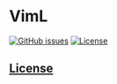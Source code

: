 # VimL 
[![GitHub issues](https://img.shields.io/github/issues/dunstontc/viml.svg)](https://github.com/dunstontc/viml/issues)
[![License](https://img.shields.io/github/license/dunstontc/viml.svg)](https://github.com/dunstontc/viml/blob/master/LICENSE)

## [License](https://github.com/dunstontc/viml/blob/master/LICENSE)

